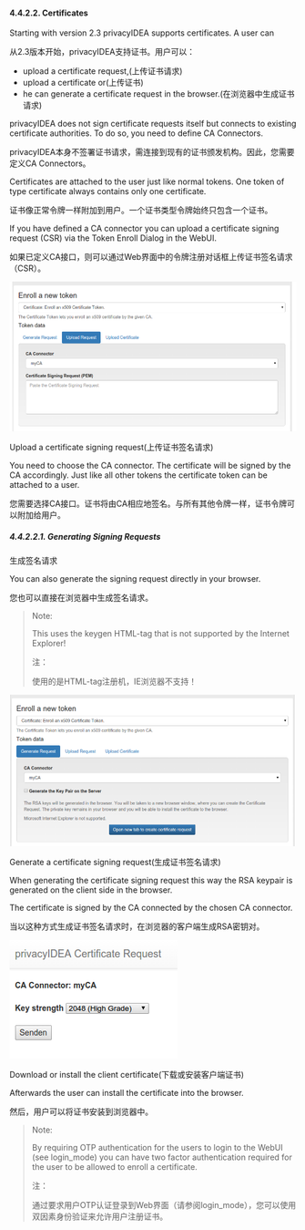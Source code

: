#### 4.4.2.2. Certificates

Starting with version 2.3 privacyIDEA supports certificates. A user can

从2.3版本开始，privacyIDEA支持证书。用户可以：

* upload a certificate request,(上传证书请求)
* upload a certificate or(上传证书)
* he can generate a certificate request in the browser.(在浏览器中生成证书请求)

privacyIDEA does not sign certificate requests itself but connects to existing certificate authorities. To do so, you need to define CA Connectors.

privacyIDEA本身不签署证书请求，需连接到现有的证书颁发机构。因此，您需要定义CA Connectors。

Certificates are attached to the user just like normal tokens. One token of type certificate always contains only one certificate.

证书像正常令牌一样附加到用户。一个证书类型令牌始终只包含一个证书。

If you have defined a CA connector you can upload a certificate signing request (CSR) via the Token Enroll Dialog in the WebUI.

如果已定义CA接口，则可以通过Web界面中的令牌注册对话框上传证书签名请求（CSR）。

![upload_csr](../Contents/upload_csr.png)

Upload a certificate signing request(上传证书签名请求)

You need to choose the CA connector. The certificate will be signed by the CA accordingly. Just like all other tokens the certificate token can be attached to a user.

您需要选择CA接口。证书将由CA相应地签名。与所有其他令牌一样，证书令牌可以附加给用户。

##### 4.4.2.2.1. Generating Signing Requests

生成签名请求

You can also generate the signing request directly in your browser.

您也可以直接在浏览器中生成签名请求。

> Note:
> 
> This uses the keygen HTML-tag that is not supported by the Internet Explorer!
> 
> 注：
> 
> 使用的是HTML-tag注册机，IE浏览器不支持！

![generate_csr1](../Contents/generate_csr1.png)

Generate a certificate signing request(生成证书签名请求)

When generating the certificate signing request this way the RSA keypair is generated on the client side in the browser.

The certificate is signed by the CA connected by the chosen CA connector.

当以这种方式生成证书签名请求时，在浏览器的客户端生成RSA密钥对。

![generate_csr2](../Contents/generate_csr2.png)

Download or install the client certificate(下载或安装客户端证书)

Afterwards the user can install the certificate into the browser.

然后，用户可以将证书安装到浏览器中。

> Note:
> 
> By requiring OTP authentication for the users to login to the WebUI (see login_mode) you can have two factor authentication required for the user to be allowed to enroll a certificate.
> 
> 注：
> 
> 通过要求用户OTP认证登录到Web界面（请参阅login_mode），您可以使用双因素身份验证来允许用户注册证书。
